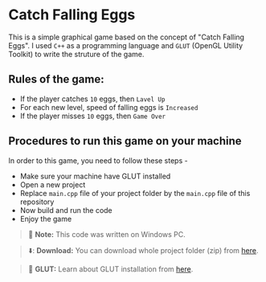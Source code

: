 # Catch Falling Eggs 

This is a simple graphical game based on the concept of "Catch Falling Eggs". I used `C++` as a programming language and `GLUT` (OpenGL Utility Toolkit) to write the struture of the game. 

## Rules of the game:
- If the player catches `10` eggs, then `Lavel Up`  
- For each new level, speed of falling eggs is `Increased` 
- If the player misses `10` eggs, then `Game Over`  


## Procedures to run this game on your machine 
In order to this game, you need to follow these steps - 
- Make sure your machine have GLUT installed  
- Open a new project 
- Replace `main.cpp` file of your project folder by the `main.cpp` file of this repository 
- Now build and run the code 
- Enjoy the game  

> :memo: **Note:** This code was written on Windows PC.  

> ⬇️: **Download:** You can download whole project folder (zip) from [here](#). 

> :memo: **GLUT:** Learn about GLUT installation from [here](#). 


